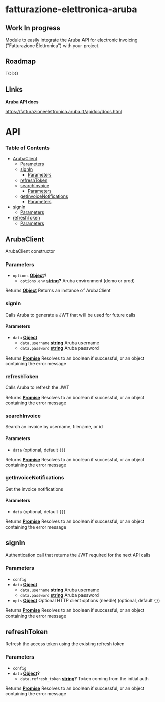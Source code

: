 # fatturazione-elettronica-aruba

## Work In progress

Module to easily integrate the Aruba API for electronic invoicing ("Fatturazione Elettronica") with your project.

## Roadmap

TODO

## LInks

**Aruba API docs**

<https://fatturazioneelettronica.aruba.it/apidoc/docs.html>

# API

<!-- Generated by documentation.js. Update this documentation by updating the source code. -->

### Table of Contents

-   [ArubaClient](#arubaclient)
    -   [Parameters](#parameters)
    -   [signIn](#signin)
        -   [Parameters](#parameters-1)
    -   [refreshToken](#refreshtoken)
    -   [searchInvoice](#searchinvoice)
        -   [Parameters](#parameters-2)
    -   [getInvoiceNotifications](#getinvoicenotifications)
        -   [Parameters](#parameters-3)
-   [signIn](#signin-1)
    -   [Parameters](#parameters-4)
-   [refreshToken](#refreshtoken-1)
    -   [Parameters](#parameters-5)

## ArubaClient

ArubaClient constructor

### Parameters

-   `options` **[Object](https://developer.mozilla.org/docs/Web/JavaScript/Reference/Global_Objects/Object)?** 
    -   `options.env` **[string](https://developer.mozilla.org/docs/Web/JavaScript/Reference/Global_Objects/String)?** Aruba environment (demo or prod)

Returns **[Object](https://developer.mozilla.org/docs/Web/JavaScript/Reference/Global_Objects/Object)** Returns an instance of ArubaClient

### signIn

Calls Aruba to generate a JWT that will be used for future calls

#### Parameters

-   `data` **[Object](https://developer.mozilla.org/docs/Web/JavaScript/Reference/Global_Objects/Object)** 
    -   `data.username` **[string](https://developer.mozilla.org/docs/Web/JavaScript/Reference/Global_Objects/String)** Aruba username
    -   `data.password` **[string](https://developer.mozilla.org/docs/Web/JavaScript/Reference/Global_Objects/String)** Aruba password

Returns **[Promise](https://developer.mozilla.org/docs/Web/JavaScript/Reference/Global_Objects/Promise)** Resolves to an boolean if successful, or an object
                   containing the error message

### refreshToken

Calls Aruba to refresh the JWT

Returns **[Promise](https://developer.mozilla.org/docs/Web/JavaScript/Reference/Global_Objects/Promise)** Resolves to an boolean if successful, or an object
                   containing the error message

### searchInvoice

Search an invoice by username, filename, or id

#### Parameters

-   `data`   (optional, default `{}`)

Returns **[Promise](https://developer.mozilla.org/docs/Web/JavaScript/Reference/Global_Objects/Promise)** Resolves to an boolean if successful, or an object
                   containing the error message

### getInvoiceNotifications

Get the invoice notifications

#### Parameters

-   `data`   (optional, default `{}`)

Returns **[Promise](https://developer.mozilla.org/docs/Web/JavaScript/Reference/Global_Objects/Promise)** Resolves to an boolean if successful, or an object
                   containing the error message

## signIn

Authentication call that returns the JWT required for the next API calls

### Parameters

-   `config`  
-   `data` **[Object](https://developer.mozilla.org/docs/Web/JavaScript/Reference/Global_Objects/Object)** 
    -   `data.username` **[string](https://developer.mozilla.org/docs/Web/JavaScript/Reference/Global_Objects/String)** Aruba username
    -   `data.password` **[string](https://developer.mozilla.org/docs/Web/JavaScript/Reference/Global_Objects/String)** Aruba password
-   `opts` **[Object](https://developer.mozilla.org/docs/Web/JavaScript/Reference/Global_Objects/Object)** Optional HTTP client options (needle) (optional, default `{}`)

Returns **[Promise](https://developer.mozilla.org/docs/Web/JavaScript/Reference/Global_Objects/Promise)** Resolves to an boolean if successful, or an object
                   containing the error message

## refreshToken

Refresh the access token using the existing refresh token

### Parameters

-   `config`  
-   `data` **[Object](https://developer.mozilla.org/docs/Web/JavaScript/Reference/Global_Objects/Object)?** 
    -   `data.refresh_token` **[string](https://developer.mozilla.org/docs/Web/JavaScript/Reference/Global_Objects/String)?** Token coming from the initial auth

Returns **[Promise](https://developer.mozilla.org/docs/Web/JavaScript/Reference/Global_Objects/Promise)** Resolves to an boolean if successful, or an object
                   containing the error message

